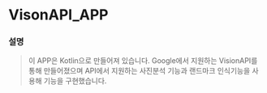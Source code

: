 # VisonAPI_APP
### 설명
> 이 APP은 Kotlin으로 만들어져 있습니다.
> Google에서 지원하는 VisionAPI를 통해 만들어졌으며
> API에서 지원하는 사진분석 기능과 랜드마크 인식기능을 사용해 기능을 구현했습니다.
